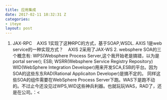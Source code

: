 ```yaml
---
title: 应用集成
date: 2017-02-11 18:32:31 Z
categories:
- iteye
layout: post
---
```


1. JAX-RPC    AXIS 1实现了这种RPC的方式，基于SOAP,WSDL. AXIS 1是web service的一种实现方式？    AXIS 2采用了JAX-WS 2. websphere SOA的三个概念有: WPS(Websphere Process Server,这个我开始老是搞错，以为是portal server); ESB; WSRR(Websphere Service Registry Repository) WID(WebSphere Integration Developer)用来开发SCA,ESB的平台。因为SOA的这些东东RAD(Rational Applicaiton Developer)是搞不定的。 同样这些SOA的组件需要在WebSphere Process Server下跑。WAS下是跑不动的。不过止今还没见过WPS,WID这些神兵利器。也就玩玩WAS，RAD了，还是在公司。：<